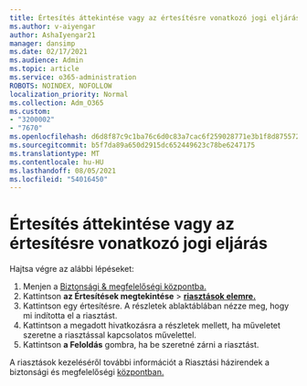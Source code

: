 ```yaml
---
title: Értesítés áttekintése vagy az értesítésre vonatkozó jogi eljárás
ms.author: v-aiyengar
author: AshaIyengar21
manager: dansimp
ms.date: 02/17/2021
ms.audience: Admin
ms.topic: article
ms.service: o365-administration
ROBOTS: NOINDEX, NOFOLLOW
localization_priority: Normal
ms.collection: Adm_O365
ms.custom:
- "3200002"
- "7670"
ms.openlocfilehash: d6d8f87c9c1ba76c6d0c83a7cac6f259028771e3b1f8d8755729381f79f5b342
ms.sourcegitcommit: b5f7da89a650d2915dc652449623c78be6247175
ms.translationtype: MT
ms.contentlocale: hu-HU
ms.lasthandoff: 08/05/2021
ms.locfileid: "54016450"
---
```

# <a name="review-or-act-on-an-alert"></a>Értesítés áttekintése vagy az értesítésre vonatkozó jogi eljárás

Hajtsa végre az alábbi lépéseket:

1. Menjen a [Biztonsági & megfelelőségi központba.](https://go.microsoft.com/fwlink/p/?linkid=2077143)
1. Kattintson **az Értesítések megtekintése**  >  **[riasztások elemre.](https://go.microsoft.com/fwlink/?linkid=2103301)**
1. Kattintson egy értesítésre. A részletek ablaktáblában nézze meg, hogy mi indította el a riasztást.
1. Kattintson a megadott hivatkozásra a részletek mellett, ha műveletet szeretne a riasztással kapcsolatos művelettel.
1. Kattintson **a Feloldás** gombra, ha be szeretné zárni a riasztást.

A riasztások kezeléséről további információt a Riasztási házirendek a biztonsági és megfelelőségi [központban.](https://go.microsoft.com/fwlink/?linkid=2103211)

